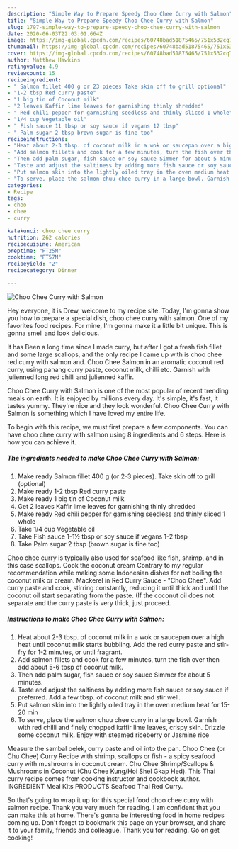 ```yaml
---
description: "Simple Way to Prepare Speedy Choo Chee Curry with Salmon"
title: "Simple Way to Prepare Speedy Choo Chee Curry with Salmon"
slug: 1797-simple-way-to-prepare-speedy-choo-chee-curry-with-salmon
date: 2020-06-03T22:03:01.664Z
image: https://img-global.cpcdn.com/recipes/60748bad51875465/751x532cq70/choo-chee-curry-with-salmon-recipe-main-photo.jpg
thumbnail: https://img-global.cpcdn.com/recipes/60748bad51875465/751x532cq70/choo-chee-curry-with-salmon-recipe-main-photo.jpg
cover: https://img-global.cpcdn.com/recipes/60748bad51875465/751x532cq70/choo-chee-curry-with-salmon-recipe-main-photo.jpg
author: Matthew Hawkins
ratingvalue: 4.9
reviewcount: 15
recipeingredient:
- " Salmon fillet 400 g or 23 pieces Take skin off to grill optional"
- "1-2 tbsp Red curry paste"
- "1 big tin of Coconut milk"
- "2 leaves Kaffir lime leaves for garnishing thinly shredded"
- " Red chili pepper for garnishing seedless and thinly sliced 1 whole"
- "1/4 cup Vegetable oil"
- " Fish sauce 11 tbsp or soy sauce if vegans 12 tbsp"
- " Palm sugar 2 tbsp brown sugar is fine too"
recipeinstructions:
- "Heat about 2-3 tbsp. of coconut milk in a wok or saucepan over a high heat until coconut milk starts bubbling. Add the red curry paste and stir-fry for 1-2 minutes, or until fragrant."
- "Add salmon fillets and cook for a few minutes, turn the fish over then add about 5-6 tbsp of coconut milk."
- "Then add palm sugar, fish sauce or soy sauce Simmer for about 5 minutes."
- "Taste and adjust the saltiness by adding more fish sauce or soy sauce if preferred. Add a few tbsp. of coconut milk and stir well."
- "Put salmon skin into the lightly oiled tray in the oven medium heat for 15-20 min"
- "To serve, place the salmon chuu chee curry in a large bowl. Garnish with red chilli and finely chopped kaffir lime leaves, crispy skin. Drizzle some coconut milk. Enjoy with steamed riceberry or Jasmine rice"
categories:
- Recipe
tags:
- choo
- chee
- curry

katakunci: choo chee curry 
nutrition: 262 calories
recipecuisine: American
preptime: "PT25M"
cooktime: "PT57M"
recipeyield: "2"
recipecategory: Dinner

---
```



![Choo Chee Curry with Salmon](https://img-global.cpcdn.com/recipes/60748bad51875465/751x532cq70/choo-chee-curry-with-salmon-recipe-main-photo.jpg)

Hey everyone, it is Drew, welcome to my recipe site. Today, I'm gonna show you how to prepare a special dish, choo chee curry with salmon. One of my favorites food recipes. For mine, I'm gonna make it a little bit unique. This is gonna smell and look delicious.

It has Been a long time since I made curry, but after I got a fresh fish fillet and some large scallops, and the only recipe I came up with is choo chee red curry with salmon and. Choo Chee Salmon in an aromatic coconut red curry, using panang curry paste, coconut milk, chilli etc. Garnish with julienned long red chilli and julienned kaffir.

Choo Chee Curry with Salmon is one of the most popular of recent trending meals on earth. It is enjoyed by millions every day. It's simple, it's fast, it tastes yummy. They're nice and they look wonderful. Choo Chee Curry with Salmon is something which I have loved my entire life.


To begin with this recipe, we must first prepare a few components. You can have choo chee curry with salmon using 8 ingredients and 6 steps. Here is how you can achieve it.

<!--inarticleads1-->

##### The ingredients needed to make Choo Chee Curry with Salmon:

1. Make ready  Salmon fillet 400 g (or 2-3 pieces). Take skin off to grill (optional)
1. Make ready 1-2 tbsp Red curry paste
1. Make ready 1 big tin of Coconut milk
1. Get 2 leaves Kaffir lime leaves for garnishing thinly shredded
1. Make ready  Red chili pepper for garnishing seedless and thinly sliced 1 whole
1. Take 1/4 cup Vegetable oil
1. Take  Fish sauce 1-1½ tbsp or soy sauce if vegans 1-2 tbsp
1. Take  Palm sugar 2 tbsp (brown sugar is fine too)


Choo chee curry is typically also used for seafood like fish, shrimp, and in this case scallops. Cook the coconut cream Contrary to my regular recommendation while making some Indonesian dishes for not boiling the coconut milk or cream. Mackerel in Red Curry Sauce - &#34;Choo Chee&#34;. Add curry paste and cook, stirring constantly, reducing it until thick and until the coconut oil start separating from the paste. (If the coconut oil does not separate and the curry paste is very thick, just proceed. 

<!--inarticleads2-->

##### Instructions to make Choo Chee Curry with Salmon:

1. Heat about 2-3 tbsp. of coconut milk in a wok or saucepan over a high heat until coconut milk starts bubbling. Add the red curry paste and stir-fry for 1-2 minutes, or until fragrant.
1. Add salmon fillets and cook for a few minutes, turn the fish over then add about 5-6 tbsp of coconut milk.
1. Then add palm sugar, fish sauce or soy sauce Simmer for about 5 minutes.
1. Taste and adjust the saltiness by adding more fish sauce or soy sauce if preferred. Add a few tbsp. of coconut milk and stir well.
1. Put salmon skin into the lightly oiled tray in the oven medium heat for 15-20 min
1. To serve, place the salmon chuu chee curry in a large bowl. Garnish with red chilli and finely chopped kaffir lime leaves, crispy skin. Drizzle some coconut milk. Enjoy with steamed riceberry or Jasmine rice


Measure the sambal oelek, curry paste and oil into the pan. Choo Chee (or Chu Chee) Curry Recipe with shrimp, scallops or fish - a spicy seafood curry with mushrooms in coconut cream. Chu Chee Shrimp/Scallops &amp; Mushrooms in Coconut (Chu Chee Kung/Hoi Shel Gkap Hed). This Thai curry recipe comes from cooking instructor and cookbook author. INGREDIENT Meal Kits PRODUCTS Seafood Thai Red Curry. 

So that's going to wrap it up for this special food choo chee curry with salmon recipe. Thank you very much for reading. I am confident that you can make this at home. There's gonna be interesting food in home recipes coming up. Don't forget to bookmark this page on your browser, and share it to your family, friends and colleague. Thank you for reading. Go on get cooking!
